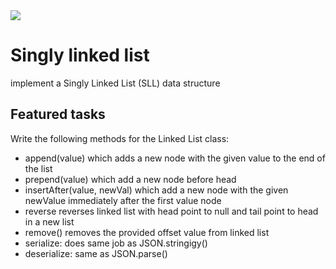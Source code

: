 <img src="https://travis-ci.com/mrebb/data-structures-and-algorithms.svg?branch=lab-5">

# Singly linked list
implement a Singly Linked List (SLL) data structure

## Featured tasks
Write the following methods for the Linked List class:
* append(value) which adds a new node with the given value to the end of the list
* prepend(value) which add a new node before head
* insertAfter(value, newVal) which add a new node with the given newValue immediately after the first value node
* reverse reverses linked list with head point to null and tail point to head in a new list
* remove() removes the provided offset value from linked list
* serialize: does same job as JSON.stringigy()
* deserialize: same as JSON.parse()